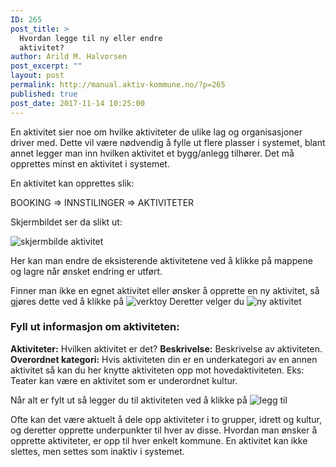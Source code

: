 ```yaml
---
ID: 265
post_title: >
  Hvordan legge til ny eller endre
  aktivitet?
author: Arild M. Halvorsen
post_excerpt: ""
layout: post
permalink: http://manual.aktiv-kommune.no/?p=265
published: true
post_date: 2017-11-14 10:25:00
---
```

En aktivitet sier noe om hvilke aktiviteter de ulike lag og organisasjoner driver med. Dette vil være nødvendig å fylle ut flere plasser i systemet, blant annet legger man inn hvilken aktivitet et bygg/anlegg tilhører. Det må opprettes minst en aktivitet i systemet. 

En aktivitet kan opprettes slik:

BOOKING => INNSTILINGER => AKTIVITETER

Skjermbildet ser da slikt ut: 

![skjermbilde aktivitet](http://manual.aktiv-kommune.no/wp-content/uploads/2017/12/skjermbildeaktivitet-300x251.png)

Her kan man endre de eksisterende aktivitetene ved å klikke på mappene og lagre når ønsket endring er utført. 

Finner man ikke en egnet aktivitet eller ønsker å opprette en ny aktivitet, så gjøres dette ved å klikke på 
![verktoy](http://manual.aktiv-kommune.no/wp-content/uploads/2017/12/verktoy.png)
Deretter velger du 
![ny aktivitet](http://manual.aktiv-kommune.no/wp-content/uploads/2017/12/nyaktivitet.png)

### Fyll ut informasjon om aktiviteten:

**Aktiviteter:** Hvilken aktivitet er det?
**Beskrivelse:** Beskrivelse av aktiviteten.
**Overordnet kategori:** Hvis aktiviteten din er en underkategori av en annen aktivitet så kan du her knytte aktiviteten opp mot hovedaktiviteten. Eks: Teater kan være en aktivitet som er underordnet kultur. 

Når alt er fylt ut så legger du til aktiviteten ved å klikke på 
![legg til](http://manual.aktiv-kommune.no/wp-content/uploads/2017/12/leggtil.png)

Ofte kan det være aktuelt å dele opp aktiviteter i to grupper, idrett og kultur, og deretter opprette underpunkter til hver av disse. Hvordan man ønsker å opprette aktiviteter, er opp til hver enkelt kommune. En aktivitet kan ikke slettes, men settes som inaktiv i systemet.